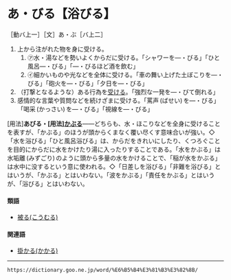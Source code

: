 # あ・びる【浴びる】

［動バ上一］［文］あ・ぶ［バ上二］
1.  上から注がれた物を身に受ける。    
    1.  ㋐水・湯などを勢いよくからだに受ける。「シャワーを―・びる」「ひと風呂―・びる」「―・びるほど酒を飲む」        
    2.  ㋑細かいものや光などを全体に受ける。「車の舞い上げた土ぼこりを―・びる」「砲火を―・びる」「夕日を―・びる」
2. （打撃となるような）ある行為を[受ける](うける（受ける／請ける／享ける／承ける）)。「強烈な一発を―・びて倒れる」
3. 感情的な言葉や質問などを続けざまに受ける。「罵声 (ばせい) を―・びる」「喝采 (かっさい) を―・びる」「視線を―・びる」
    

\[用法\]**あびる・\[用法\][かぶる](https://dictionary.goo.ne.jp/word/%E8%A2%AB%E3%82%8B_%28%E3%81%8B%E3%81%B6%E3%82%8B%29/#jn-44310)**――どちらも、水・ほこりなどを全身に受けることを表すが、「かぶる」のほうが頭からくまなく覆い尽くす意味合いが強い。◇「水を浴びる」「ひと風呂浴びる」は、からだをきれいにしたり、くつろぐことを目的にからだに水をかけたり湯に入ったりすることである。「水をかぶる」は水垢離 (みずごり) のように頭から多量の水をかけることで、「稲が水をかぶる」は水中に没するという意に使われる。◇「日差しを浴びる」「非難を浴びる」とはいうが、「かぶる」とはいわない。「波をかぶる」「責任をかぶる」とはいうが、「浴びる」とはいわない。

#### 類語

-   [被る(こうむる)](%E3%81%93%E3%81%86%E3%82%80%E3%82%8B%EF%BC%88%E8%A2%AB%E3%82%8B%EF%BC%8F%E8%92%99%E3%82%8B%EF%BC%89.md)

#### 関連語

-   [掛かる(かかる)](かかる（掛る／懸る／係る）)

---
`https://dictionary.goo.ne.jp/word/%E6%B5%B4%E3%81%B3%E3%82%8B/`